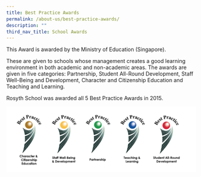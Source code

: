 ```yaml
---
title: Best Practice Awards
permalink: /about-us/best-practice-awards/
description: ""
third_nav_title: School Awards
---
```



This Award is awarded by the Ministry of Education (Singapore).

These are given to schools whose management creates a good learning environment in both academic and non-academic areas. The awards are given in five categories: Partnership, Student All-Round Development, Staff Well-Being and Development, Character and Citizenship Education and Teaching and Learning.

Rosyth School was awarded all 5 Best Practice Awards in 2015.

![](/images/bestpracticeawards.png)